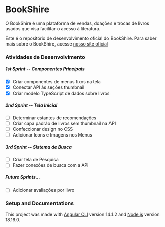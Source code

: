 # BookShire

O BookShire é uma plataforma de vendas, doações e trocas de livros usados que visa facilitar o acesso à literatura.

Este é o repositório de desenvolvimento oficial do BookShire. Para saber mais sobre o BookShire, acesse [nosso site oficial](https://bookshire.vercel.app/)

### Atividades de Desenvolvimento

##### 1st Sprint -- Componentes Principais
- [x] Criar componentes de menus fixos na tela
- [x] Conectar API às seções thumbnail
- [x] Criar modelo TypeScript de dados sobre livros

##### 2nd Sprint -- Tela Inicial
- [ ] Determinar estantes de recomendações
- [ ] Criar capa padrão de livros sem thumbnail na API
- [ ] Confeccionar design no CSS
- [ ] Adicionar Icons e Imagens nos Menus

##### 3rd Sprint -- Sistema de Busca
- [ ] Criar tela de Pesquisa
- [ ] Fazer conexões de busca com a API

##### Future Sprints...
- [ ] Adicionar avaliações por livro

### Setup and Documentations

This project was made with [Angular CLI](https://github.com/angular/angular-cli) version 14.1.2 and [Node.js](https://nodejs.org/en/docs) version 18.16.0.

